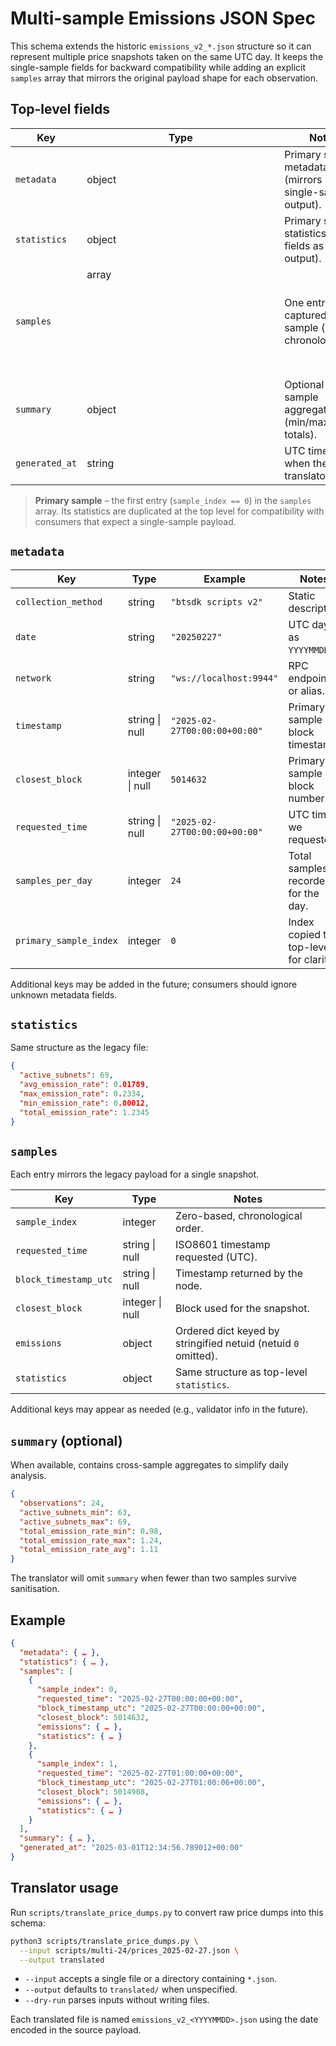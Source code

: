 # Multi-sample Emissions JSON Spec

This schema extends the historic `emissions_v2_*.json` structure so it can
represent multiple price snapshots taken on the same UTC day. It keeps the
single-sample fields for backward compatibility while adding an explicit
`samples` array that mirrors the original payload shape for each observation.

## Top-level fields
| Key | Type | Notes |
|-----|------|-------|
| `metadata` | object | Primary sample metadata (mirrors legacy single-sample output). |
| `statistics` | object | Primary sample statistics (same fields as legacy output). |
| `samples` | array<object> | One entry per captured sample (ordered chronologically). |
| `summary` | object | Optional cross-sample aggregates (min/max/avg totals). |
| `generated_at` | string | UTC timestamp when the translator ran. |

> **Primary sample** – the first entry (`sample_index == 0`) in the `samples`
> array. Its statistics are duplicated at the top level for compatibility with
> consumers that expect a single-sample payload.

## `metadata`
| Key | Type | Example | Notes |
|-----|------|---------|-------|
| `collection_method` | string | `"btsdk scripts v2"` | Static descriptor. |
| `date` | string | `"20250227"` | UTC day as `YYYYMMDD`. |
| `network` | string | `"ws://localhost:9944"` | RPC endpoint or alias. |
| `timestamp` | string \| null | `"2025-02-27T00:00:00+00:00"` | Primary sample block timestamp. |
| `closest_block` | integer \| null | `5014632` | Primary sample block number. |
| `requested_time` | string \| null | `"2025-02-27T00:00:00+00:00"` | UTC time we requested. |
| `samples_per_day` | integer | `24` | Total samples recorded for the day. |
| `primary_sample_index` | integer | `0` | Index copied to top-level for clarity. |

Additional keys may be added in the future; consumers should ignore unknown
metadata fields.

## `statistics`
Same structure as the legacy file:

```json
{
  "active_subnets": 69,
  "avg_emission_rate": 0.01789,
  "max_emission_rate": 0.2334,
  "min_emission_rate": 0.00012,
  "total_emission_rate": 1.2345
}
```

## `samples`
Each entry mirrors the legacy payload for a single snapshot.

| Key | Type | Notes |
|-----|------|-------|
| `sample_index` | integer | Zero-based, chronological order. |
| `requested_time` | string \| null | ISO8601 timestamp requested (UTC). |
| `block_timestamp_utc` | string \| null | Timestamp returned by the node. |
| `closest_block` | integer \| null | Block used for the snapshot. |
| `emissions` | object | Ordered dict keyed by stringified netuid (netuid `0` omitted). |
| `statistics` | object | Same structure as top-level `statistics`. |

Additional keys may appear as needed (e.g., validator info in the future).

## `summary` (optional)
When available, contains cross-sample aggregates to simplify daily analysis.

```json
{
  "observations": 24,
  "active_subnets_min": 63,
  "active_subnets_max": 69,
  "total_emission_rate_min": 0.98,
  "total_emission_rate_max": 1.24,
  "total_emission_rate_avg": 1.11
}
```

The translator will omit `summary` when fewer than two samples survive
sanitisation.

## Example
```json
{
  "metadata": { … },
  "statistics": { … },
  "samples": [
    {
      "sample_index": 0,
      "requested_time": "2025-02-27T00:00:00+00:00",
      "block_timestamp_utc": "2025-02-27T00:00:00+00:00",
      "closest_block": 5014632,
      "emissions": { … },
      "statistics": { … }
    },
    {
      "sample_index": 1,
      "requested_time": "2025-02-27T01:00:00+00:00",
      "block_timestamp_utc": "2025-02-27T01:00:06+00:00",
      "closest_block": 5014908,
      "emissions": { … },
      "statistics": { … }
    }
  ],
  "summary": { … },
  "generated_at": "2025-03-01T12:34:56.789012+00:00"
}
```

## Translator usage

Run `scripts/translate_price_dumps.py` to convert raw price dumps into this
schema:

```bash
python3 scripts/translate_price_dumps.py \
  --input scripts/multi-24/prices_2025-02-27.json \
  --output translated
```

- `--input` accepts a single file or a directory containing `*.json`.
- `--output` defaults to `translated/` when unspecified.
- `--dry-run` parses inputs without writing files.

Each translated file is named `emissions_v2_<YYYYMMDD>.json` using the date
encoded in the source payload.
